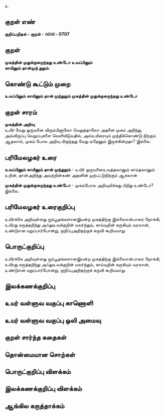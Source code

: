 உ

## குறள் எண் 

**குறிப்பறிதல் - குறள் - ௦௭௦௭ - 0707**  

## குறள் 

**முகத்தின் முதுக்குறைந்தது உண்டோ உவப்பினும்  
காயினும் தான்முந் துறும்.**  

## கொண்டு கூட்டும் முறை

**உவப்பினும் காயினும் தான் முந்துறும் முகத்தின் முதுக்குறைந்தது உண்டோ**

## குறள் சாரம் 

**முகத்தின் அறிவு**  
உயிர் வேறு ஒருவனை விரும்பினாலோ வெறுத்தாலோ அதனை முகம் அறிந்து, அவ்விருப்பு வெறுப்புகளை வெளியிடுவதில், அவ்உயிரையும் முந்திக்கொண்டு நிற்கும் ஆதலால், முகம் போல அறிவு மிகுந்தது வேறு ஏதேனும் இருக்கின்றதா? இல்லை.  

## பரிமேலழகர் உரை

**உவப்பினும் காயினும் தான் முந்துறும்** - உயிர் ஒருவனைஉவத்தலானும் காய்தலானும் உறின், தான்அறிந்து அவற்றின்கண் அதனின் முற்பட்டுநிற்கும் ஆகலான்  

**முகத்தின் முதுக்குறைந்தது உண்டோ** - முகம்போல அறிவுமிக்கது பிறிது உண்டோ? இல்லை.  

## பரிமேலழகர் உரைகுறிப்பு   

உயிர்க்கே அறிவுள்ளது ஐம்பூதங்களானஇயன்ற முகத்திற்கு இல்லைஎன்பாரை நோக்கி, உயிரது கருத்தறிந்து அஃதுஉவக்குறின் மலர்ந்தும், காய்வுறின் கருகியும் வரலான், உண்டுஎன மறுப்பார்போன்று, குறிப்புஅறிதற்குக் கருவி கூறியவாறு.   

## பொருட்குறிப்பு 

உயிர்க்கே அறிவுள்ளது ஐம்பூதங்களானஇயன்ற முகத்திற்கு இல்லைஎன்பாரை நோக்கி, உயிரது கருத்தறிந்து அஃதுஉவக்குறின் மலர்ந்தும், காய்வுறின் கருகியும் வரலான், உண்டுஎன மறுப்பார்போன்று, குறிப்புஅறிதற்குக் கருவி கூறியவாறு.    

## இலக்கணக்குறிப்பு  


## உயர் வள்ளுவ வகுப்பு காணொளி


## உயர் வள்ளுவ வகுப்பு ஒலி அமைவு 

 
## குறள் சார்ந்த கதைகள் 


## தொன்மையான சொற்கள்


## பொருட்குறிப்பு விளக்கம்


## இலக்கணக்குறிப்பு விளக்கம்


## ஆங்கில கருத்தாக்கம் 


